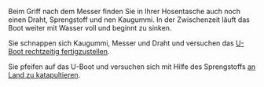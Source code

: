 Beim Griff nach dem Messer finden Sie in Ihrer Hosentasche auch noch einen Draht, Sprengstoff und nen Kaugummi.
In der Zwischenzeit läuft das Boot weiter mit Wasser voll und beginnt zu sinken.

Sie schnappen sich Kaugummi, Messer und Draht und versuchen das [U-Boot rechtzeitig fertigzustellen](../MacGyver/build-uboot/uboot2.md).

Sie pfeifen auf das U-Boot und versuchen sich mit Hilfe des Sprengstoffs [an Land zu katapultieren](../MacGyver/detonate/detonate.md).